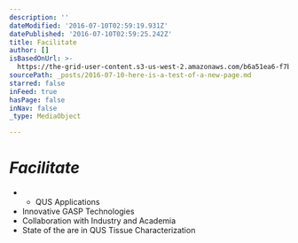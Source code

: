 ```yaml
---
description: ''
dateModified: '2016-07-10T02:59:19.931Z'
datePublished: '2016-07-10T02:59:25.242Z'
title: Facilitate
author: []
isBasedOnUrl: >-
  https://the-grid-user-content.s3-us-west-2.amazonaws.com/b6a51ea6-f7be-42fc-a90f-6059cf865cfc.png
sourcePath: _posts/2016-07-10-here-is-a-test-of-a-new-page.md
starred: false
inFeed: true
hasPage: false
inNav: false
_type: MediaObject

---
```

# _**Facilitate**_

* * QUS Applications
* Innovative GASP Technologies
* Collaboration with Industry and Academia
* State of the are in QUS Tissue Characterization